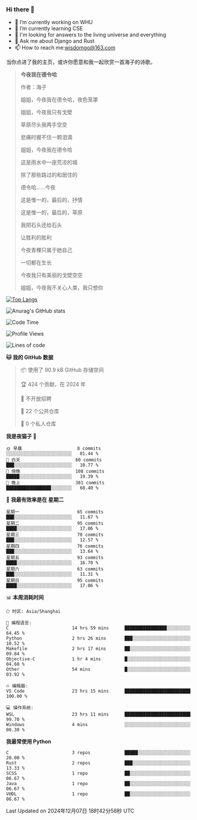 ### Hi there 👋



- 🔭 I’m currently working on WHU
- 🌱 I’m currently learning CSE
- 🤔 I'm looking for answers to the living universe and everything
- 💬 Ask me about Django and Rust
- 📫 How to reach me:wisdomgo@163.com

当你点进了我的主页，或许你愿意和我一起欣赏一首海子的诗歌。

>**今夜我在德令哈**
>
>作者：海子
>
>姐姐，今夜我在德令哈，夜色笼罩
>
>姐姐，今夜我只有戈壁
>
>草原尽头我两手空空
>
>悲痛时握不住一颗泪滴
>
>姐姐，今夜我在德令哈
>
>这是雨水中一座荒凉的城
>
>除了那些路过的和居住的
>
>德令哈......今夜
>
>这是惟一的，最后的，抒情
>
>这是惟一的，最后的，草原
>
>我把石头还给石头
>
>让胜利的胜利
>
>今夜青稞只属于她自己
>
>一切都在生长
>
>今夜我只有美丽的戈壁空空
>
>姐姐，今夜我不关心人类，我只想你



[![Top Langs](https://github-readme-stats.vercel.app/api/top-langs/?username=wisdomgo&theme=onedark)](https://github.com/anuraghazra/github-readme-stats)

![Anurag's GitHub stats](https://github-readme-stats.vercel.app/api?username=wisdomgo&hide=contribs,stars&theme=synthwave)

<!--START_SECTION:waka-->
![Code Time](http://img.shields.io/badge/Code%20Time-390%20hrs%201%20min-blue)

![Profile Views](http://img.shields.io/badge/%E4%B8%AA%E4%BA%BA%E8%B5%84%E6%96%99%E8%A7%82%E7%9C%8B%E6%AC%A1%E6%95%B0-3-blue)

![Lines of code](https://img.shields.io/badge/%E4%BB%8E%E3%80%8CHello%20World%E3%80%8D%E8%B5%B7%E6%88%91%E5%B7%B2%E7%BB%8F%E5%86%99%E4%BA%86-639.5%20thousand%20%E8%A1%8C%E4%BB%A3%E7%A0%81-blue)

**🐱 我的 GitHub 数据** 

> 📦  使用了 90.9 kB GitHub 存储空间 
 > 
> 🏆 424 个贡献，在 2024 年
 > 
> 🚫 不开放招聘
 > 
> 📜 22 个公共仓库 
 > 
> 🔑 0 个私人仓库 
 > 
**我是夜猫子 🦉** 

```text
🌞 早晨                     8 commits           ░░░░░░░░░░░░░░░░░░░░░░░░░   01.44 % 
🌆 白天                     60 commits          ███░░░░░░░░░░░░░░░░░░░░░░   10.77 % 
🌃 傍晚                     108 commits         █████░░░░░░░░░░░░░░░░░░░░   19.39 % 
🌙 晚上                     381 commits         █████████████████░░░░░░░░   68.40 % 
```
📅 **我最有效率是在 星期二** 

```text
星期一                      65 commits          ███░░░░░░░░░░░░░░░░░░░░░░   11.67 % 
星期二                      95 commits          ████░░░░░░░░░░░░░░░░░░░░░   17.06 % 
星期三                      70 commits          ███░░░░░░░░░░░░░░░░░░░░░░   12.57 % 
星期四                      76 commits          ███░░░░░░░░░░░░░░░░░░░░░░   13.64 % 
星期五                      93 commits          ████░░░░░░░░░░░░░░░░░░░░░   16.70 % 
星期六                      63 commits          ███░░░░░░░░░░░░░░░░░░░░░░   11.31 % 
星期日                      95 commits          ████░░░░░░░░░░░░░░░░░░░░░   17.06 % 
```


📊 **本周消耗时间** 

```text
🕑︎ 时区: Asia/Shanghai

💬 编程语言: 
C                        14 hrs 59 mins      ████████████████░░░░░░░░░   64.45 % 
Python                   2 hrs 26 mins       ███░░░░░░░░░░░░░░░░░░░░░░   10.52 % 
Makefile                 2 hrs 17 mins       ██░░░░░░░░░░░░░░░░░░░░░░░   09.84 % 
Objective-C              1 hr 4 mins         █░░░░░░░░░░░░░░░░░░░░░░░░   04.60 % 
Other                    54 mins             █░░░░░░░░░░░░░░░░░░░░░░░░   03.92 % 

🔥 编辑器: 
VS Code                  23 hrs 15 mins      █████████████████████████   100.00 % 

💻 操作系统: 
WSL                      23 hrs 11 mins      █████████████████████████   99.70 % 
Windows                  4 mins              ░░░░░░░░░░░░░░░░░░░░░░░░░   00.30 % 
```

**我最常使用 Python** 

```text
C                        3 repos             █████░░░░░░░░░░░░░░░░░░░░   20.00 % 
Rust                     2 repos             ███░░░░░░░░░░░░░░░░░░░░░░   13.33 % 
SCSS                     1 repo              ██░░░░░░░░░░░░░░░░░░░░░░░   06.67 % 
Java                     1 repo              ██░░░░░░░░░░░░░░░░░░░░░░░   06.67 % 
VHDL                     1 repo              ██░░░░░░░░░░░░░░░░░░░░░░░   06.67 % 
```




 Last Updated on 2024年12月07日 18时42分58秒 UTC
<!--END_SECTION:waka-->
